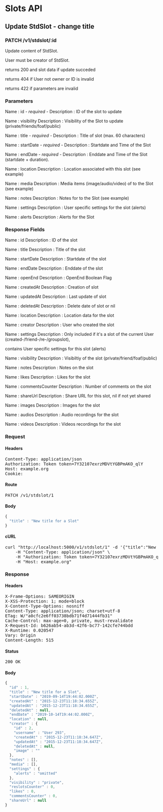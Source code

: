 # Slots API

## Update StdSlot - change title

### PATCH /v1/stdslot/:id

Update content of StdSlot.

User must be creator of StdSlot.

returns 200 and slot data if update succeded 

returns 404 if User not owner or ID is invalid

returns 422 if parameters are invalid

### Parameters

Name : id *- required -*
Description : ID of the slot to update

Name : visibility
Description : Visibility of the Slot to update (private/friends/foaf/public)

Name : title *- required -*
Description : Title of slot (max. 60 characters)

Name : startDate *- required -*
Description : Startdate and Time of the Slot

Name : endDate *- required -*
Description : Enddate and Time of the Slot (startdate + duration).

Name : location
Description : Location associated with this slot (see example)

Name : media
Description : Media items (image/audio/video) of to the Slot (see example)

Name : notes
Description : Notes for to the Slot (see example)

Name : settings
Description : User specific settings for the slot (alerts)

Name : alerts
Description : Alerts for the Slot


### Response Fields

Name : id
Description : ID of the slot

Name : title
Description : Title of the slot

Name : startDate
Description : Startdate of the slot

Name : endDate
Description : Enddate of the slot

Name : openEnd
Description : OpenEnd Boolean Flag

Name : createdAt
Description : Creation of slot

Name : updatedAt
Description : Last update of slot

Name : deletedAt
Description : Delete date of slot or nil

Name : location
Description : Location data for the slot

Name : creator
Description : User who created the slot

Name : settings
Description : Only included if it&#39;s a slot of the current User (created-/friend-/re-/groupslot),

contains User specific settings for this slot (alerts)

Name : visibility
Description : Visibiltiy of the slot (private/friend/foaf/public)

Name : notes
Description : Notes on the slot

Name : likes
Description : Likes for the slot

Name : commentsCounter
Description : Number of comments on the slot

Name : shareUrl
Description : Share URL for this slot, nil if not yet shared

Name : images
Description : Images for the slot

Name : audios
Description : Audio recordings for the slot

Name : videos
Description : Videos recordings for the slot

### Request

#### Headers

<pre>Content-Type: application/json
Authorization: Token token=7Y32107exrzMDVtYGBPmAKO_qlY
Host: example.org
Cookie: </pre>

#### Route

<pre>PATCH /v1/stdslot/1</pre>

#### Body
```javascript
{
  "title" : "New title for a Slot"
}
```


#### cURL

<pre class="request">curl &quot;http://localhost:5000/v1/stdslot/1&quot; -d &#39;{&quot;title&quot;:&quot;New title for a Slot&quot;}&#39; -X PATCH \
	-H &quot;Content-Type: application/json&quot; \
	-H &quot;Authorization: Token token=7Y32107exrzMDVtYGBPmAKO_qlY&quot; \
	-H &quot;Host: example.org&quot;</pre>

### Response

#### Headers

<pre>X-Frame-Options: SAMEORIGIN
X-XSS-Protection: 1; mode=block
X-Content-Type-Options: nosniff
Content-Type: application/json; charset=utf-8
ETag: W/&quot;a0cfc2e6ff03738bdb71f4d71444fb31&quot;
Cache-Control: max-age=0, private, must-revalidate
X-Request-Id: b626ab54-ab3d-42f6-bc77-142cfe744bdd
X-Runtime: 0.020547
Vary: Origin
Content-Length: 515</pre>

#### Status

<pre>200 OK</pre>

#### Body

```javascript
{
  "id" : 1,
  "title" : "New title for a Slot",
  "startDate" : "2019-09-14T19:44:02.000Z",
  "createdAt" : "2015-12-23T11:18:34.655Z",
  "updatedAt" : "2015-12-23T11:18:34.655Z",
  "deletedAt" : null,
  "endDate" : "2019-10-14T19:44:02.000Z",
  "location" : null,
  "creator" : {
    "id" : 2,
    "username" : "User 293",
    "createdAt" : "2015-12-23T11:18:34.647Z",
    "updatedAt" : "2015-12-23T11:18:34.647Z",
    "deletedAt" : null,
    "image" : ""
  },
  "notes" : [],
  "media" : [],
  "settings" : {
    "alerts" : "omitted"
  },
  "visibility" : "private",
  "reslotsCounter" : 0,
  "likes" : 0,
  "commentsCounter" : 0,
  "shareUrl" : null
}
```
